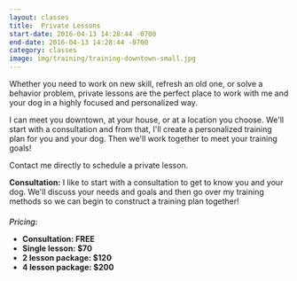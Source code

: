 ```yaml
---
layout: classes
title:  Private Lessons
start-date: 2016-04-13 14:28:44 -0700
end-date: 2016-04-13 14:28:44 -0700
category: classes
image: img/training/training-downtown-small.jpg
---
```


<p class="lead2" >
  Whether you need to work on new skill, refresh an old one, or solve a behavior problem, private lessons are the perfect place to work with me and your dog in a highly focused and personalized way.
</p>
<p>
  I can meet you downtown, at your house, or at a location you choose. We'll start with a consultation and from that, I'll create a personalized training plan for you and your dog. Then we'll work together to meet your training goals!
</p>
<p>Contact me directly to schedule a private lesson.</p>
<p>
  <strong>Consultation:</strong> I like to start with a consultation to get to know you and your dog. We'll discuss your needs and goals and then go over my training methods so we can begin to construct a training plan together!
</p>
<h5 style="margin-bottom: 10px; font-weight: 500;">Pricing:</h5>
<ul data-bullet="ti-star">
  <li><strong>Consultation: FREE</strong></li>
  <li><strong>Single lesson: $70</strong></li>
  <li><strong>2 lesson package: $120</strong></li>
  <li><strong>4 lesson package: $200</strong></li>
</ul>